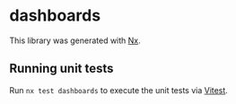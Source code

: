 # dashboards

This library was generated with [Nx](https://nx.dev).

## Running unit tests

Run `nx test dashboards` to execute the unit tests via [Vitest](https://vitest.dev/).
